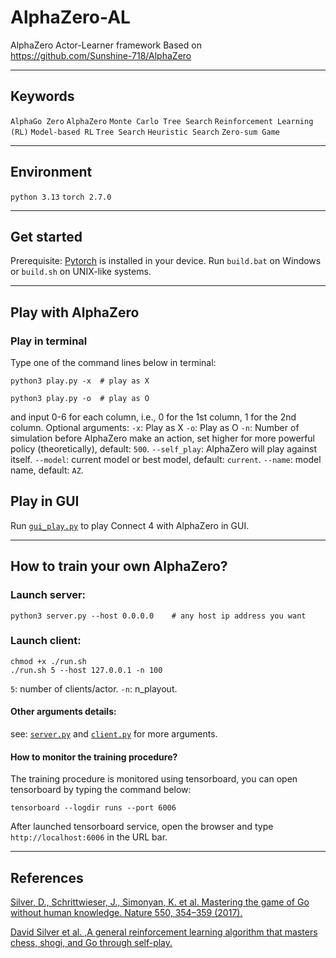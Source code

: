 # AlphaZero-AL

AlphaZero Actor-Learner framework
Based on https://github.com/Sunshine-718/AlphaZero

<hr>

## Keywords

`AlphaGo Zero` `AlphaZero` `Monte Carlo Tree Search` `Reinforcement Learning (RL)` `Model-based RL` `Tree Search` `Heuristic Search` `Zero-sum Game`

<hr>

## Environment

`python 3.13`
`torch 2.7.0`

<hr>

## Get started

Prerequisite: [Pytorch](https://pytorch.org) is installed in your device.
Run `build.bat` on Windows or `build.sh` on UNIX-like systems.

<hr>

## Play with AlphaZero

### Play in terminal

Type one of the command lines below in terminal:

```shell
python3 play.py -x	# play as X
```

```shell
python3 play.py -o	# play as O
```

and input 0-6 for each column, i.e., 0 for the 1st column, 1 for the 2nd column.
Optional arguments:
`-x`: Play as X
`-o`: Play as O
`-n`: Number of simulation before AlphaZero make an action, set higher for more powerful policy (theoretically), default: `500`.
`--self_play`: AlphaZero will play against itself.
`--model`: current model or best model, default: `current`.
`--name`: model name, default: `AZ`.

## Play in GUI

Run [`gui_play.py`](gui_play.py) to play Connect 4 with AlphaZero in GUI.

<hr>

## How to train your own AlphaZero?

### Launch server:

```shell
python3 server.py --host 0.0.0.0	# any host ip address you want
```

### Launch client:

```shell
chmod +x ./run.sh
./run.sh 5 --host 127.0.0.1 -n 100
```

`5`: number of clients/actor.
`-n`: n_playout.

#### Other arguments details:

see: [`server.py`](server.py) and [`client.py`](client.py) for more arguments.

#### How to monitor the training procedure?

The training procedure is monitored using tensorboard, you can open tensorboard by typing the command below:

```shell
tensorboard --logdir runs --port 6006
```

After launched tensorboard service, open the browser and type `http://localhost:6006` in the URL bar.

<hr>

## References

[Silver, D., Schrittwieser, J., Simonyan, K. et al. Mastering the game of Go without human knowledge. Nature 550, 354–359 (2017).](https://doi.org/10.1038/nature24270)

[David Silver et al. ,A general reinforcement learning algorithm that masters chess, shogi, and Go through self-play.](https://doi.org/10.1126/science.aar6404)
